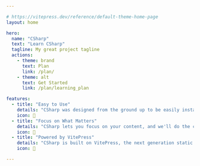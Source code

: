 ```yaml
---

# https://vitepress.dev/reference/default-theme-home-page
layout: home

hero:
  name: "CSharp"
  text: "Learn CSharp"
  tagline: My great project tagline
  actions:
    - theme: brand
      text: Plan
      link: /plan/
    - theme: alt
      text: Get Started
      link: /plan/learning_plan

features:
  - title: "Easy to Use"
    details: "CSharp was designed from the ground up to be easily installed and used to get your website up and running quickly."
    icon: 🔧
  - title: "Focus on What Matters"
    details: "CSharp lets you focus on your content, and we'll do the chores."
    icon: 🎯
  - title: "Powered by VitePress"
    details: "CSharp is built on VitePress, the next generation static site generator."
    icon: 🚀

---
```

